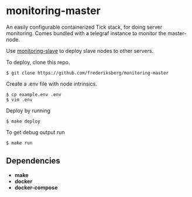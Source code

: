 # monitoring-master

An easily configurable containerized Tick stack, for doing server monitoring.
Comes bundled with a telegraf instance to monitor the master-node.

Use [monitoring-slave](https://github.com/frederiksberg/monitoring-slave) to deploy slave nodes to other servers.

To deploy, clone this repo.

```shell
$ git clone https://github.com/frederiksberg/monitoring-master
```

Create a .env file with node intrinsics.

```shell
$ cp example.env .env
$ vim .env
```

Deploy by running

```shell
$ make deploy
```

To get debug output run
```shell
$ make run
```

## Dependencies
* **make**
* **docker**
* **docker-compose**